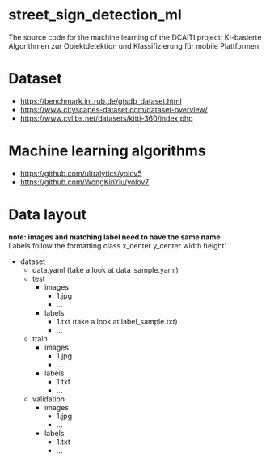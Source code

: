 # street_sign_detection_ml
The source code for the machine learning of the DCAITI project: KI-basierte Algorithmen zur Objektdetektion und Klassifizierung für mobile Plattformen

# Dataset
* https://benchmark.ini.rub.de/gtsdb_dataset.html
* https://www.cityscapes-dataset.com/dataset-overview/
* https://www.cvlibs.net/datasets/kitti-360/index.php

# Machine learning algorithms
* https://github.com/ultralytics/yolov5
* https://github.com/WongKinYiu/yolov7

# Data layout
**note: images and matching label need to have the same name** <br/>
Labels follow the formatting class x_center y_center width height`

* dataset
  * data.yaml (take a look at data_sample.yaml)
  * test
    * images
      * 1.jpg
      * ...
    * labels
      * 1.txt (take a look at label_sample.txt)
      * ...
  * train
    * images
      * 1.jpg
      * ...
    * labels
      * 1.txt
      * ...
  * validation
    * images
      * 1.jpg
      * ...
    * labels
      * 1.txt
      * ...
